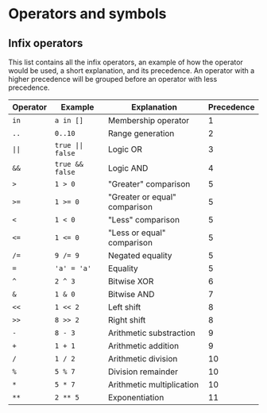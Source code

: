 # Operators and symbols

## Infix operators

This list contains all the infix operators, an example of how the operator would be used, a short explanation, and its precedence. An operator with a higher precedence will be grouped before an operator with less precedence.

| Operator | Example           | Explanation                   | Precedence |
| -------- | ----------------- | ----------------------------- | ---------- |
| `in`     | `a in []`         | Membership operator           | 1          |
| `..`     | `0..10`           | Range generation              | 2          |
| `\|\|`   | `true \|\| false` | Logic OR                      | 3          |
| `&&`     | `true && false`   | Logic AND                     | 4          |
| `>`      | `1 > 0`           | "Greater" comparison          | 5          |
| `>=`     | `1 >= 0`          | "Greater or equal" comparison | 5          |
| `<`      | `1 < 0`           | "Less" comparison             | 5          |
| `<=`     | `1 <= 0`          | "Less or equal" comparison    | 5          |
| `/=`     | `9 /= 9`          | Negated equality              | 5          |
| `=`      | `'a' = 'a'`       | Equality                      | 5          |
| `^`      | `2 ^ 3`           | Bitwise XOR                   | 6          |
| `&`      | `1 & 0`           | Bitwise AND                   | 7          |
| `<<`     | `1 << 2`          | Left shift                    | 8          |
| `>>`     | `8 >> 2`          | Right shift                   | 8          |
| `-`      | `8 - 3`           | Arithmetic substraction       | 9          |
| `+`      | `1 + 1`           | Arithmetic addition           | 9          |
| `/`      | `1 / 2`           | Arithmetic division           | 10         |
| `%`      | `5 % 7`           | Division remainder            | 10         |
| `*`      | `5 * 7`           | Arithmetic multiplication     | 10         |
| `**`     | `2 ** 5`          | Exponentiation                | 11         |
